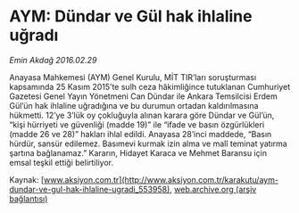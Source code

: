 # AYM: Dündar ve Gül hak ihlaline uğradı

*Emin Akdağ 2016.02.29*

<div class="pNewsDetailMainContent ctx_content" itemprop="articleBody">
 <p>
  Anayasa Mahkemesi (AYM) Genel Kurulu, MİT TIR’ları soruşturması kapsamında 25 Kasım 2015’te sulh ceza hâkimliğince tutuklanan Cumhuriyet Gazetesi Genel Yayın Yönetmeni Can Dündar ile Ankara Temsilcisi Erdem Gül’ün hak ihlaline uğradığına ve bu durumun ortadan kaldırılmasına hükmetti. 12’ye 3’lük oy çokluğuyla alınan karara göre Dündar ve Gül’ün, “kişi hürriyeti ve güvenliği (madde 19)” ile “ifade ve basın özgürlükleri (madde 26 ve 28)” hakları ihlal edildi. Anayasa 28’inci maddede, “Basın hürdür, sansür edilemez. Basımevi kurmak izin alma ve malî teminat yatırma şartına bağlanamaz.” Kararın, Hidayet Karaca ve Mehmet Baransu için emsal teşkil ettiği belirtiliyor.
 </p>
</div>


Kaynak: [www.aksiyon.com.tr](http://www.aksiyon.com.tr/karakutu/aym-dundar-ve-gul-hak-ihlaline-ugradi_553958), [web.archive.org (arşiv bağlantısı)](http://web.archive.org/web/20160302104239/http://www.aksiyon.com.tr/karakutu/aym-dundar-ve-gul-hak-ihlaline-ugradi_553958)
